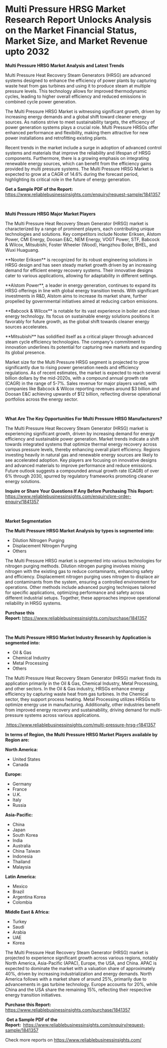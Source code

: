 <p><h1>Multi Pressure HRSG Market Research Report Unlocks Analysis on the Market Financial Status, Market Size, and Market Revenue upto 2032</h1></p><p><strong>Multi Pressure HRSG Market Analysis and Latest Trends</strong></p>
<p><p>Multi Pressure Heat Recovery Steam Generators (HRSG) are advanced systems designed to enhance the efficiency of power plants by capturing waste heat from gas turbines and using it to produce steam at multiple pressure levels. This technology allows for improved thermodynamic cycles, leading to higher overall efficiency and reduced emissions in combined cycle power generation.</p><p>The Multi Pressure HRSG Market is witnessing significant growth, driven by increasing energy demands and a global shift toward cleaner energy sources. As nations strive to meet sustainability targets, the efficiency of power generation systems plays a crucial role. Multi Pressure HRSGs offer enhanced performance and flexibility, making them attractive for new power installations and retrofitting existing plants.</p><p>Recent trends in the market include a surge in adoption of advanced control systems and materials that improve the reliability and lifespan of HRSG components. Furthermore, there is a growing emphasis on integrating renewable energy sources, which can benefit from the efficiency gains provided by multi pressure systems. The Multi Pressure HRSG Market is expected to grow at a CAGR of 14.6% during the forecast period, highlighting its critical role in the future of energy generation.</p></p>
<p><strong>Get a Sample PDF of the Report:&nbsp;</strong> <a href="https://www.reliablebusinessinsights.com/enquiry/request-sample/1841357?utm_campaign=3438&utm_medium=2&utm_source=Github&utm_content=ia&utm_term=12042025&utm_id=multi-pressure-hrsg">https://www.reliablebusinessinsights.com/enquiry/request-sample/1841357</a></p>
<p>&nbsp;</p>
<p><strong>Multi Pressure HRSG Major Market Players</strong></p>
<p><p>The Multi Pressure Heat Recovery Steam Generator (HRSG) market is characterized by a range of prominent players, each contributing unique technologies and solutions. Key competitors include Nooter Eriksen, Alstom Power, CMI Energy, Doosan E&C, NEM Energy, VOGT Power, STF, Babcock & Wilcox, Mitsubishi, Foster Wheeler (Wood), Hangzhou Boiler, BHEL, and Wuxi Huaguang.</p><p>**Nooter Eriksen** is recognized for its robust engineering solutions in HRSG design and has seen steady market growth driven by an increasing demand for efficient energy recovery systems. Their innovative designs cater to various applications, allowing for adaptability in different settings.</p><p>**Alstom Power**, a leader in energy generation, continues to expand its HRSG offerings in line with global energy transition trends. With significant investments in R&D, Alstom aims to increase its market share, further propelled by governmental initiatives aimed at reducing carbon emissions.</p><p>**Babcock & Wilcox** is notable for its vast experience in boiler and clean energy technology. Its focus on sustainable energy solutions positions it favorably for future growth, as the global shift towards cleaner energy sources accelerates.</p><p>**Mitsubishi** has solidified itself as a critical player through advanced steam cycle efficiency technologies. The company's commitment to innovation underlines its potential for capturing new markets and expanding its global presence.</p><p>Market size for the Multi Pressure HRSG segment is projected to grow significantly due to rising power generation needs and efficiency regulations. As of recent estimates, the market is expected to reach several billion dollars by the mid-2020s, with a compound annual growth rate (CAGR) in the range of 5-7%. Sales revenue for major players varied, with companies like Babcock & Wilcox reporting revenues around $3 billion and Doosan E&C achieving upwards of $12 billion, reflecting diverse operational portfolios across the energy sector.</p></p>
<p>&nbsp;</p>
<p><strong>What Are The Key Opportunities For Multi Pressure HRSG Manufacturers?</strong></p>
<p><p>The Multi Pressure Heat Recovery Steam Generator (HRSG) market is experiencing significant growth, driven by increasing demand for energy efficiency and sustainable power generation. Market trends indicate a shift towards integrated systems that optimize thermal energy recovery across various pressure levels, thereby enhancing overall plant efficiency. Regions investing heavily in natural gas and renewable energy sources are likely to see accelerated adoption. Key players are focusing on innovative designs and advanced materials to improve performance and reduce emissions. Future outlook suggests a compounded annual growth rate (CAGR) of over 6% through 2030, spurred by regulatory frameworks promoting cleaner energy solutions.</p></p>
<p><strong>Inquire or Share Your Questions If Any Before Purchasing This Report:</strong> <a href="https://www.reliablebusinessinsights.com/enquiry/pre-order-enquiry/1841357?utm_campaign=3438&utm_medium=2&utm_source=Github&utm_content=ia&utm_term=12042025&utm_id=multi-pressure-hrsg">https://www.reliablebusinessinsights.com/enquiry/pre-order-enquiry/1841357</a></p>
<p>&nbsp;</p>
<p><strong>Market Segmentation</strong></p>
<p><strong>The Multi Pressure HRSG Market Analysis by types is segmented into:</strong></p>
<p><ul><li>Dilution Nitrogen Purging</li><li>Displacement Nitrogen Purging</li><li>Others</li></ul></p>
<p><p>The Multi Pressure HRSG market is segmented into various technologies for nitrogen purging methods. Dilution nitrogen purging involves mixing nitrogen with the existing gas to reduce contaminants, enhancing safety and efficiency. Displacement nitrogen purging uses nitrogen to displace air and contaminants from the system, ensuring a controlled environment for operations. Other methods include advanced purging techniques tailored for specific applications, optimizing performance and safety across different industrial setups. Together, these approaches improve operational reliability in HRSG systems.</p></p>
<p><strong>Purchase this Report:&nbsp;</strong><a href="https://www.reliablebusinessinsights.com/purchase/1841357?utm_campaign=3438&utm_medium=2&utm_source=Github&utm_content=ia&utm_term=12042025&utm_id=multi-pressure-hrsg">https://www.reliablebusinessinsights.com/purchase/1841357</a></p>
<p>&nbsp;</p>
<p><strong>The Multi Pressure HRSG Market Industry Research by Application is segmented into:</strong></p>
<p><ul><li>Oil & Gas</li><li>Chemical Industry</li><li>Metal Processing</li><li>Others</li></ul></p>
<p><p>The Multi Pressure Heat Recovery Steam Generator (HRSG) market finds its application primarily in the Oil & Gas, Chemical Industry, Metal Processing, and other sectors. In the Oil & Gas industry, HRSGs enhance energy efficiency by capturing waste heat from gas turbines. In the Chemical sector, they support process heating. Metal Processing utilizes HRSGs to optimize energy use in manufacturing. Additionally, other industries benefit from improved energy recovery and sustainability, driving demand for multi-pressure systems across various applications.</p></p>
<p><a href="https://www.reliablebusinessinsights.com/multi-pressure-hrsg-r1841357?utm_campaign=3438&utm_medium=2&utm_source=Github&utm_content=ia&utm_term=12042025&utm_id=multi-pressure-hrsg">&nbsp;https://www.reliablebusinessinsights.com/multi-pressure-hrsg-r1841357</a></p>
<p><strong>In terms of Region, the Multi Pressure HRSG Market Players available by Region are:</strong></p>
<p>
    <p> <strong> North America: </strong>
        <ul>
            <li>United States</li>
            <li>Canada</li>
        </ul>
        </p> 
    <p> <strong> Europe: </strong>
        <ul>
            <li>Germany</li>
            <li>France</li>
            <li>U.K.</li>
            <li>Italy</li>
            <li>Russia</li>
        </ul>
        </p> 
    <p> <strong> Asia-Pacific: </strong>
        <ul>
            <li>China</li>
            <li>Japan</li>
            <li>South Korea</li>
            <li>India</li>
            <li>Australia</li>
            <li>China Taiwan</li>
            <li>Indonesia</li>
            <li>Thailand</li>
            <li>Malaysia</li>
        </ul>
        </p> 
    <p> <strong> Latin America: </strong>
        <ul>
            <li>Mexico</li>
            <li>Brazil</li>
            <li>Argentina Korea</li>
            <li>Colombia</li>
        </ul>
        </p> 
    <p> <strong> Middle East & Africa: </strong>
        <ul>
            <li>Turkey</li>
            <li>Saudi</li>
            <li>Arabia</li>
            <li>UAE</li>
            <li>Korea</li>
        </ul>
    </p>
    </p>
<p><p>The Multi Pressure Heat Recovery Steam Generator (HRSG) market is projected to experience significant growth across various regions, notably North America, Asia-Pacific (APAC), Europe, the USA, and China. APAC is expected to dominate the market with a valuation share of approximately 40%, driven by increasing industrialization and energy demands. North America follows with a market share of around 25%, primarily due to advancements in gas turbine technology. Europe accounts for 20%, while China and the USA share the remaining 15%, reflecting their respective energy transition initiatives.</p></p>
<p><strong>Purchase this Report: </strong><a href="https://www.reliablebusinessinsights.com/purchase/1841357?utm_campaign=3438&utm_medium=2&utm_source=Github&utm_content=ia&utm_term=12042025&utm_id=multi-pressure-hrsg">https://www.reliablebusinessinsights.com/purchase/1841357</a></p>
<p>&nbsp;<strong>Get a Sample PDF of the Report:&nbsp;&nbsp;</strong><a href="https://www.reliablebusinessinsights.com/enquiry/request-sample/1841357?utm_campaign=3438&utm_medium=2&utm_source=Github&utm_content=ia&utm_term=12042025&utm_id=multi-pressure-hrsg">https://www.reliablebusinessinsights.com/enquiry/request-sample/1841357</a></p>
<p><strong></strong></p>
<p>Check more reports on <a href="https://www.reliablebusinessinsights.com/?utm_campaign=3438&utm_medium=2&utm_source=Github&utm_content=ia&utm_term=12042025&utm_id=multi-pressure-hrsg">https://www.reliablebusinessinsights.com/</a></p>
